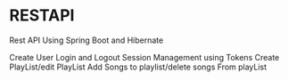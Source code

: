 # RESTAPI
Rest API Using Spring Boot and Hibernate

Create User
Login and Logout
Session Management using Tokens
Create PlayList/edit PlayList
Add Songs to playlist/delete songs From playList
